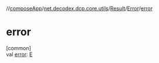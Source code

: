 //[composeApp](../../../../index.md)/[net.decodex.dcp.core.utils](../../index.md)/[Result](../index.md)/[Error](index.md)/[error](error.md)

# error

[common]\
val [error](error.md): [E](index.md)

